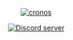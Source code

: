 <p align="center">
  <a href="https://github.com/cronosjs/cronos">
    <img src="https://cdn.discordapp.com/attachments/792903485594665000/848944275580387369/CRONOS.png" alt="cronos" />
  </a>
</p> 

<p align="center">
  <a href="https://discord.gg/eXrQv9e699">
    <img src="https://discord.com/api/guilds/841765316619141190/widget.png" alt="Discord server"/>
  </a>
</p>  
 
 
